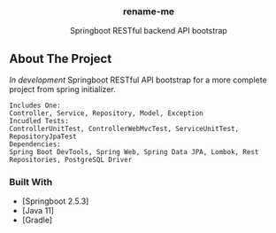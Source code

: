 <p align="center">
  <h3 align="center">rename-me</h3>
  <p align="center">
    Springboot RESTful backend API bootstrap
  </p>
</p>

<!-- ABOUT THE PROJECT -->
## About The Project
*In development*
Springboot RESTful API bootstrap for a more complete project from spring initializer.

    Includes One:    
    Controller, Service, Repository, Model, Exception
    Incudled Tests:
    ControllerUnitTest, ControllerWebMvcTest, ServiceUnitTest, RepositoryJpaTest
    Dependencies:
    Spring Boot DevTools, Spring Web, Spring Data JPA, Lombok, Rest Repositories, PostgreSQL Driver

### Built With

* [Springboot 2.5.3]
* [Java 11]
* [Gradle]

